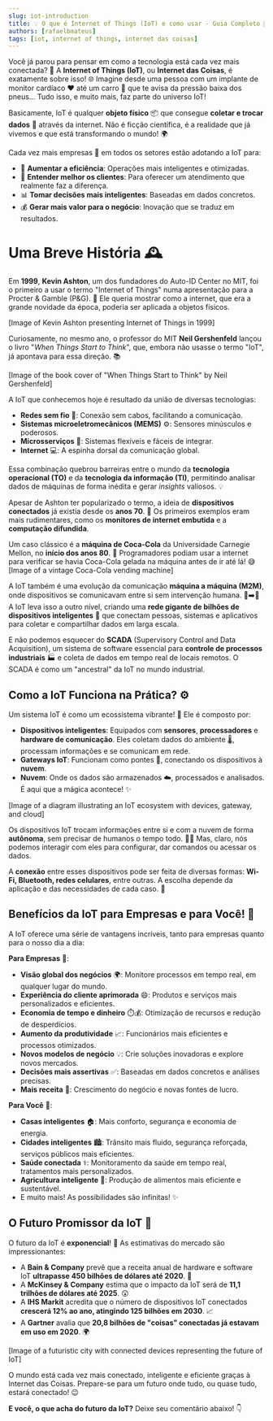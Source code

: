 ```yaml
---
slug: iot-introduction
title: 💡 O que é Internet of Things (IoT) e como usar - Guia Completo 🚀
authors: [rafaelbmateus]
tags: [iot, internet of things, internet das coisas]
---
```


Você já parou para pensar em como a tecnologia está cada vez mais conectada? 🤔 A **Internet of Things (IoT)**, ou **Internet das Coisas**, é exatamente sobre isso! 🌐 Imagine desde uma pessoa com um implante de monitor cardíaco ❤️ até um carro 🚗 que te avisa da pressão baixa dos pneus... Tudo isso, e muito mais, faz parte do universo IoT!

Basicamente, IoT é qualquer **objeto físico** 📦 que consegue **coletar e trocar dados** 🔄 através da internet. Não é ficção científica, é a realidade que já vivemos e que está transformando o mundo! 🌍

Cada vez mais empresas 🏢 em todos os setores estão adotando a IoT para:

- 🚀 **Aumentar a eficiência**: Operações mais inteligentes e otimizadas.
- 🤝 **Entender melhor os clientes**: Para oferecer um atendimento que realmente faz a diferença.
- 📊 **Tomar decisões mais inteligentes**: Baseadas em dados concretos.
- 💰 **Gerar mais valor para o negócio**: Inovação que se traduz em resultados.

# Uma Breve História 🕰️

Em **1999**, **Kevin Ashton**, um dos fundadores do Auto-ID Center no MIT, foi o primeiro a usar o termo "Internet of Things" numa apresentação para a Procter & Gamble (P&G). 📢 Ele queria mostrar como a internet, que era a grande novidade da época, poderia ser aplicada a objetos físicos.

[Image of Kevin Ashton presenting Internet of Things in 1999]

Curiosamente, no mesmo ano, o professor do MIT **Neil Gershenfeld** lançou o livro "_When Things Start to Think_", que, embora não usasse o termo "IoT", já apontava para essa direção. 📚

[Image of the book cover of "When Things Start to Think" by Neil Gershenfeld]

A IoT que conhecemos hoje é resultado da união de diversas tecnologias:

- **Redes sem fio** 📡: Conexão sem cabos, facilitando a comunicação.
- **Sistemas microeletromecânicos (MEMS)** ⚙️: Sensores minúsculos e poderosos.
- **Microsserviços** 🧩: Sistemas flexíveis e fáceis de integrar.
- **Internet** 💻: A espinha dorsal da comunicação global.

Essa combinação quebrou barreiras entre o mundo da **tecnologia operacional (TO)** e da **tecnologia da informação (TI)**, permitindo analisar dados de máquinas de forma inédita e gerar _insights_ valiosos. 💡

Apesar de Ashton ter popularizado o termo, a ideia de **dispositivos conectados** já existia desde os **anos 70**. 👴 Os primeiros exemplos eram mais rudimentares, como os **monitores de internet embutida** e a **computação difundida**.

Um caso clássico é a **máquina de Coca-Cola** da Universidade Carnegie Mellon, no **início dos anos 80**. 🥤 Programadores podiam usar a internet para verificar se havia Coca-Cola gelada na máquina antes de ir até lá! 😅 [Image of a vintage Coca-Cola vending machine]

A IoT também é uma evolução da comunicação **máquina a máquina (M2M)**, onde dispositivos se comunicavam entre si sem intervenção humana. 🤖➡️🤖 A IoT leva isso a outro nível, criando uma **rede gigante de bilhões de dispositivos inteligentes** 🤯 que conectam pessoas, sistemas e aplicativos para coletar e compartilhar dados em larga escala.

E não podemos esquecer do **SCADA** (Supervisory Control and Data Acquisition), um sistema de software essencial para **controle de processos industriais** 🏭 e coleta de dados em tempo real de locais remotos. O SCADA é como um "ancestral" da IoT no mundo industrial.

## Como a IoT Funciona na Prática? ⚙️

Um sistema IoT é como um ecossistema vibrante! 🌿 Ele é composto por:

- **Dispositivos inteligentes**: Equipados com **sensores**, **processadores** e **hardware de comunicação**. Eles coletam dados do ambiente 🌡️, processam informações e se comunicam em rede.
- **Gateways IoT**: Funcionam como pontes 🌉, conectando os dispositivos à **nuvem**.
- **Nuvem**: Onde os dados são armazenados ☁️, processados e analisados. É aqui que a mágica acontece! ✨

[Image of a diagram illustrating an IoT ecosystem with devices, gateway, and cloud]

Os dispositivos IoT trocam informações entre si e com a nuvem de forma **autônoma**, sem precisar de humanos o tempo todo. 🧑‍💻 Mas, claro, nós podemos interagir com eles para configurar, dar comandos ou acessar os dados.

A **conexão** entre esses dispositivos pode ser feita de diversas formas: **Wi-Fi, Bluetooth, redes celulares**, entre outras. A escolha depende da aplicação e das necessidades de cada caso. 📶

## Benefícios da IoT para Empresas e para Você! 🚀

A IoT oferece uma série de vantagens incríveis, tanto para empresas quanto para o nosso dia a dia:

**Para Empresas** 🏢:

- **Visão global dos negócios** 🌍: Monitore processos em tempo real, em qualquer lugar do mundo.
- **Experiência do cliente aprimorada** 😄: Produtos e serviços mais personalizados e eficientes.
- **Economia de tempo e dinheiro** ⏱️💰: Otimização de recursos e redução de desperdícios.
- **Aumento da produtividade** 📈: Funcionários mais eficientes e processos otimizados.
- **Novos modelos de negócio** 💡: Crie soluções inovadoras e explore novos mercados.
- **Decisões mais assertivas** ✅: Baseadas em dados concretos e análises precisas.
- **Mais receita** 🤑: Crescimento do negócio e novas fontes de lucro.

**Para Você** 🙋:

- **Casas inteligentes** 🏠: Mais conforto, segurança e economia de energia.
- **Cidades inteligentes** 🏙️: Trânsito mais fluido, segurança reforçada, serviços públicos mais eficientes.
- **Saúde conectada** ⚕️: Monitoramento da saúde em tempo real, tratamentos mais personalizados.
- **Agricultura inteligente** 🌾: Produção de alimentos mais eficiente e sustentável.
- E muito mais! As possibilidades são infinitas! ✨

## O Futuro Promissor da IoT 🔮

O futuro da IoT é **exponencial**! 🚀 As estimativas do mercado são impressionantes:

- A **Bain & Company** prevê que a receita anual de hardware e software IoT **ultrapasse 450 bilhões de dólares até 2020**. 🤯
- A **McKinsey & Company** estima que o impacto da IoT será de **11,1 trilhões de dólares até 2025**. 😲
- A **IHS Markit** acredita que o número de dispositivos IoT conectados **crescerá 12% ao ano, atingindo 125 bilhões em 2030**. 📈
- A **Gartner** avalia que **20,8 bilhões de "coisas" conectadas já estavam em uso em 2020**. 🌍

[Image of a futuristic city with connected devices representing the future of IoT]

O mundo está cada vez mais conectado, inteligente e eficiente graças à Internet das Coisas. Prepare-se para um futuro onde tudo, ou quase tudo, estará conectado! 😉

**E você, o que acha do futuro da IoT?** Deixe seu comentário abaixo! 👇
